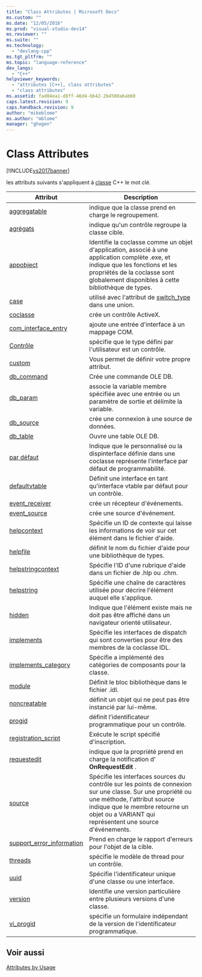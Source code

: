 ```yaml
---
title: "Class Attributes | Microsoft Docs"
ms.custom: ""
ms.date: "12/05/2016"
ms.prod: "visual-studio-dev14"
ms.reviewer: ""
ms.suite: ""
ms.technology: 
  - "devlang-cpp"
ms.tgt_pltfrm: ""
ms.topic: "language-reference"
dev_langs: 
  - "C++"
helpviewer_keywords: 
  - "attributes [C++], class attributes"
  - "class attributes"
ms.assetid: fad04ea1-d8ff-46d4-bb42-2b4500a6ab60
caps.latest.revision: 9
caps.handback.revision: 9
author: "mikeblome"
ms.author: "mblome"
manager: "ghogen"
---
```

# Class Attributes
[!INCLUDE[vs2017banner](../assembler/inline/includes/vs2017banner.md)]

les attributs suivants s'appliquent à [classe](../cpp/class-cpp.md) C\+\+ le mot clé.  
  
|Attribut|Description|  
|--------------|-----------------|  
|[aggregatable](../windows/aggregatable.md)|indique que la classe prend en charge le regroupement.|  
|[agrégats](../windows/aggregates.md)|indique qu'un contrôle regroupe la classe cible.|  
|[appobject](../windows/appobject.md)|Identifie la coclasse comme un objet d'application, associé à une application complète .exe, et indique que les fonctions et les propriétés de la coclasse sont globalement disponibles à cette bibliothèque de types.|  
|[case](../windows/case-cpp.md)|utilisé avec l'attribut de [switch\_type](../windows/switch-type.md) dans une union.|  
|[coclasse](../windows/coclass.md)|crée un contrôle ActiveX.|  
|[com\_interface\_entry](../windows/com-interface-entry-cpp.md)|ajoute une entrée d'interface à un mappage COM.|  
|[Contrôle](../windows/control.md)|spécifie que le type défini par l'utilisateur est un contrôle.|  
|[custom](../windows/custom-cpp.md)|Vous permet de définir votre propre attribut.|  
|[db\_command](../windows/db-command.md)|Crée une commande OLE DB.|  
|[db\_param](../windows/db-param.md)|associe la variable membre spécifiée avec une entrée ou un paramètre de sortie et délimite la variable.|  
|[db\_source](../windows/db-source.md)|crée une connexion à une source de données.|  
|[db\_table](../windows/db-table.md)|Ouvre une table OLE DB.|  
|[par défaut](../windows/default-cpp.md)|Indique que le personnalisé ou la dispinterface définie dans une coclasse représente l'interface par défaut de programmabilité.|  
|[defaultvtable](../windows/defaultvtable.md)|Définit une interface en tant qu'interface vtable par défaut pour un contrôle.|  
|[event\_receiver](../windows/event-receiver.md)|crée un récepteur d'événements.|  
|[event\_source](../windows/event-source.md)|crée une source d'événement.|  
|[helpcontext](../windows/helpcontext.md)|Spécifie un ID de contexte qui laisse les informations de voir sur cet élément dans le fichier d'aide.|  
|[helpfile](../windows/helpfile.md)|définit le nom du fichier d'aide pour une bibliothèque de types.|  
|[helpstringcontext](../windows/helpstringcontext.md)|Spécifie l'ID d'une rubrique d'aide dans un fichier de .hlp ou .chm.|  
|[helpstring](../windows/helpstring.md)|Spécifie une chaîne de caractères utilisée pour décrire l'élément auquel elle s'applique.|  
|[hidden](../windows/hidden.md)|Indique que l'élément existe mais ne doit pas être affiché dans un navigateur orienté utilisateur.|  
|[implements](../windows/implements-cpp.md)|Spécifie les interfaces de dispatch qui sont converties pour être des membres de la coclasse IDL.|  
|[implements\_category](../windows/implements-category.md)|Spécifie a implémenté des catégories de composants pour la classe.|  
|[module](../windows/module-cpp.md)|Définit le bloc bibliothèque dans le fichier .idl.|  
|[noncreatable](../windows/noncreatable.md)|définit un objet qui ne peut pas être instancié par lui\-même.|  
|[progid](../windows/progid.md)|définit l'identificateur programmatique pour un contrôle.|  
|[registration\_script](../windows/registration-script.md)|Exécute le script spécifié d'inscription.|  
|[requestedit](../windows/requestedit.md)|indique que la propriété prend en charge la notification d' **OnRequestEdit** .|  
|[source](../windows/source-cpp.md)|Spécifie les interfaces sources du contrôle sur les points de connexion sur une classe.  Sur une propriété ou une méthode, l'attribut source indique que le membre retourne un objet ou a VARIANT qui représentent une source d'événements.|  
|[support\_error\_information](../windows/support-error-info.md)|Prend en charge le rapport d'erreurs pour l'objet de la cible.|  
|[threads](../windows/threading-cpp.md)|spécifie le modèle de thread pour un contrôle.|  
|[uuid](../windows/uuid-cpp-attributes.md)|Spécifie l'identificateur unique d'une classe ou une interface.|  
|[version](../windows/version-cpp.md)|Identifie une version particulière entre plusieurs versions d'une classe.|  
|[vi\_progid](../windows/vi-progid.md)|spécifie un formulaire indépendant de la version de l'identificateur programmatique.|  
  
## Voir aussi  
 [Attributes by Usage](../windows/attributes-by-usage.md)